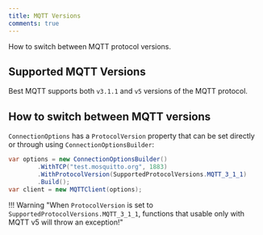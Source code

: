```yaml
---
title: MQTT Versions
comments: true
---
```


How to switch between MQTT protocol versions.

## Supported MQTT Versions

Best MQTT supports both `v3.1.1` and `v5` versions of the MQTT protocol.

## How to switch between MQTT versions

`ConnectionOptions` has a `ProtocolVersion` property that can be set directly or through using `ConnectionOptionsBuilder`:

```cs
var options = new ConnectionOptionsBuilder()
        .WithTCP("test.mosquitto.org", 1883)
        .WithProtocolVersion(SupportedProtocolVersions.MQTT_3_1_1)
        .Build();
var client = new MQTTClient(options);
```

!!! Warning "When `ProtocolVersion` is set to `SupportedProtocolVersions.MQTT_3_1_1`, functions that usable only with MQTT v5 will throw an exception!"